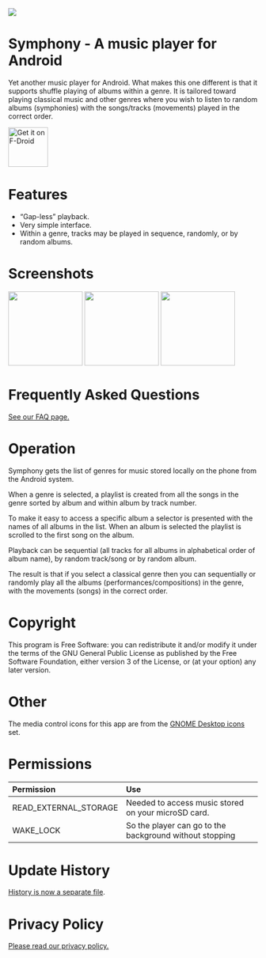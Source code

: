 <img src="fastlane/metadata/android/en-US/images/featureGraphic.png"/>

Symphony - A music player for Android
=====================================
Yet another music player for Android. What makes this one different is that it supports shuffle playing of albums within a genre.
It is tailored toward playing classical music and other genres where you wish to listen to random albums (symphonies) with the songs/tracks (movements) played in the correct order.

<a href="https://f-droid.org/packages/org.fitchfamily.android.symphony/">
    <img src="https://fdroid.gitlab.io/artwork/badge/get-it-on.png"
         alt="Get it on F-Droid" height="80">
</a>

Features
========
- “Gap-less” playback.
- Very simple interface.
- Within a genre, tracks may be played in sequence, randomly, or by random albums.

Screenshots
===========
<img src="fastlane/metadata/android/en-US/images/phoneScreenshots/Screenshot1.png"
width="150"/>
<img src="fastlane/metadata/android/en-US/images/phoneScreenshots/Screenshot2.png"
width="150"/>
<img src="fastlane/metadata/android/en-US/images/phoneScreenshots/Screenshot3.png"
width="150"/>

Frequently Asked Questions
==========================
[See our FAQ page.](FAQ.md)

Operation
=========
Symphony gets the list of genres for music stored locally on the phone from the Android system.

When a genre is selected, a playlist is created from all the songs in the genre sorted by album and within album by track number.

To make it easy to access a specific album a selector is presented with the names of all albums in the list. When an album is selected the playlist is scrolled to the first song on the album.

Playback can be sequential (all tracks for all albums in alphabetical order of album name), by random track/song or by random album.

The result is that if you select a classical genre then you can sequentially or randomly play all the albums (performances/compositions) in the genre, with the movements (songs) in the correct order.

Copyright
=========
This program is Free Software: you can redistribute it and/or modify it under the terms of the GNU General Public License as published by the Free Software Foundation, either version 3 of the License, or (at your option) any later version.

Other
=====
The media control icons for this app are from the [GNOME Desktop icons](https://commons.wikimedia.org/wiki/GNOME_Desktop_icons) set.

Permissions
===========
|Permission|Use|
|:----------|:---|
READ_EXTERNAL_STORAGE|Needed to access music stored on your microSD card.
WAKE_LOCK|So the player can go to the background without stopping

Update History
==============
[History is now a separate file](CHANGELOG.md).

Privacy Policy
==============
[Please read our privacy policy.](PRIVACY.md)

